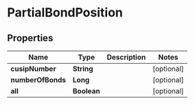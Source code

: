 

# PartialBondPosition


## Properties

| Name | Type | Description | Notes |
|------------ | ------------- | ------------- | -------------|
|**cusipNumber** | **String** |  |  [optional] |
|**numberOfBonds** | **Long** |  |  [optional] |
|**all** | **Boolean** |  |  [optional] |



